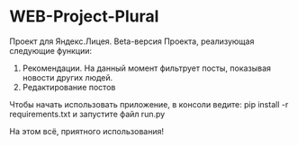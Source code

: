 # WEB-Project-Plural
Проект для Яндекс.Лицея. Beta-версия Проекта, реализующая следующие функции:
1) Рекомендации. На данный момент фильтрует посты, показывая новости других людей.
2) Редактирование постов

Чтобы начать использовать приложение, в консоли ведите: pip install -r requirements.txt и запустите файл run.py

На этом всё, приятного использования!
